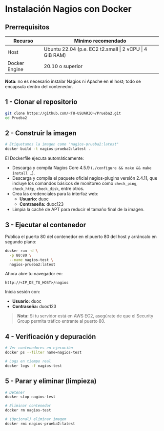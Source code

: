 # Instalación Nagios con Docker

## Prerrequisitos

| Recurso | Mínimo recomendado |
|---------|-------------------|
| Host | Ubuntu 22.04 (p.e. EC2 t2.small \| 2 vCPU \| 4 GiB RAM) |
| Docker Engine | 20.10 o superior |

**Nota:** no es necesario instalar Nagios ni Apache en el host; todo se encapsula dentro del contenedor.

## 1 - Clonar el repositorio

```bash
git clone https://github.com/<TU-USUARIO>/Prueba2.git
cd Prueba2
```

## 2 - Construir la imagen

```bash
# Etiquetamos la imagen como "nagios-prueba2:latest"
docker build -t nagios-prueba2:latest .
```

El Dockerfile ejecuta automáticamente:

- Descarga y compila Nagios Core 4.5.9 (`./configure && make && make install …`).
- Descarga y compila el paquete oficial nagios-plugins versión 2.4.11, que incluye los comandos básicos de monitoreo como `check_ping`, `check_http`, `check_disk`, entre otros.
- Crea las credenciales para la interfaz web:
  - **Usuario:** duoc
  - **Contraseña:** duoc123
- Limpia la caché de APT para reducir el tamaño final de la imagen.

## 3 - Ejecutar el contenedor

Publica el puerto 80 del contenedor en el puerto 80 del host y arráncalo en segundo plano:

```bash
docker run -d \
  -p 80:80 \
  --name nagios-test \
  nagios-prueba2:latest
```

Ahora abre tu navegador en:
```
http://<IP_DE_TU_HOST>/nagios
```

Inicia sesión con:
- **Usuario:** duoc
- **Contraseña:** duoc123

> **Nota:** Si tu servidor está en AWS EC2, asegúrate de que el Security Group permita tráfico entrante al puerto 80.

## 4 - Verificación y depuración

```bash
# Ver contenedores en ejecución
docker ps --filter name=nagios-test

# Logs en tiempo real
docker logs -f nagios-test
```

## 5 - Parar y eliminar (limpieza)

```bash
# Detener
docker stop nagios-test

# Eliminar contenedor
docker rm nagios-test

# (Opcional) eliminar imagen
docker rmi nagios-prueba2:latest
```


